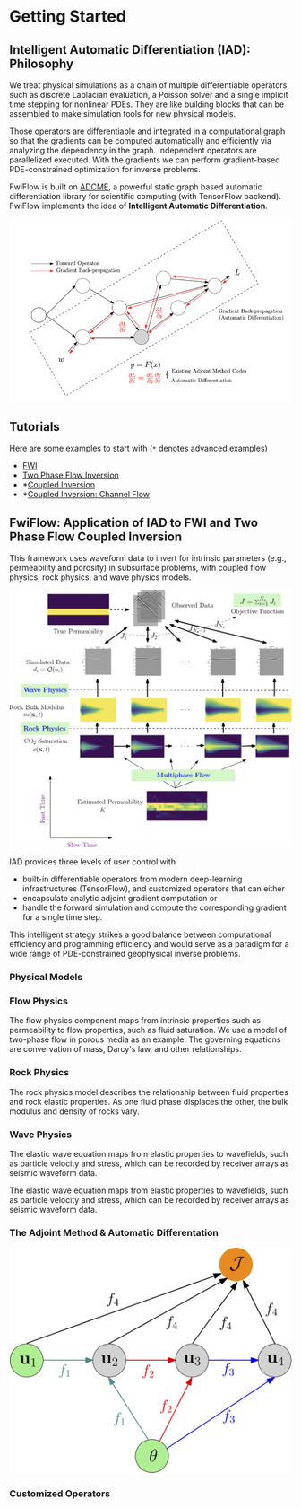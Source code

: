 # Getting Started

## Intelligent Automatic Differentiation (IAD): Philosophy

We treat physical simulations as a chain of multiple differentiable operators, such as discrete Laplacian evaluation, a Poisson solver and a single implicit time stepping for nonlinear PDEs. They are like building blocks that can be assembled to make simulation tools for new physical models. 

Those operators are differentiable and integrated in a computational graph so that the gradients can be computed automatically and efficiently via analyzing the dependency in the graph. Independent operators are parallelized executed. With the gradients we can perform gradient-based PDE-constrained optimization for inverse problems. 

FwiFlow is built on [ADCME](https://github.com/kailaix/ADCME.jl), a powerful static graph based automatic differentiation library for scientific computing (with TensorFlow backend). FwiFlow implements the idea of **Intelligent Automatic Differentiation**. 

![](docs/src/assets/op.png)

## Tutorials

Here are some examples to start with (`*` denotes advanced examples)

- [FWI](https://lidongzh.github.io/FwiFlow.jl/dev/tutorials/fwi/)
- [Two Phase Flow Inversion](https://lidongzh.github.io/FwiFlow.jl/dev/tutorials/flow/)
- *[Coupled Inversion](https://github.com/lidongzh/FwiFlow.jl/tree/master/docs/codes/src_fwi_coupled)
- *[Coupled Inversion: Channel Flow](https://github.com/lidongzh/FwiFlow.jl/tree/master/docs/codes/src_fwi_channel)


## FwiFlow: Application of IAD to FWI and Two Phase Flow Coupled Inversion

This framework uses waveform data to invert for intrinsic parameters (e.g., permeability and porosity) in subsurface problems, with coupled flow physics, rock physics, and wave physics models.

![](assets/diagram.png)

IAD provides three levels of user control with 

- built-in differentiable operators from modern deep-learning infrastructures (TensorFlow), and customized operators that can either 
- encapsulate analytic adjoint gradient computation or 
- handle the forward simulation and compute the corresponding gradient for a single time step. 

This intelligent strategy strikes a good balance between computational efficiency and programming efficiency and would serve as a paradigm for a wide range of PDE-constrained geophysical inverse problems.

### Physical Models

### Flow Physics
The flow physics component maps from intrinsic properties such as permeability to flow properties, such as fluid saturation. We use a model of two-phase flow in porous media as an example. The governing equations are convervation of mass, Darcy's law, and other relationships.

### Rock Physics
The rock physics model describes the relationship between fluid properties and rock elastic properties. As one fluid phase displaces the other, the bulk modulus and density of rocks vary. 

### Wave Physics
The elastic wave equation maps from elastic properties to wavefields, such as particle velocity and stress, which can be recorded by receiver arrays as seismic waveform data.

The elastic wave equation maps from elastic properties to wavefields, such as particle velocity and stress, which can be recorded by receiver arrays as seismic waveform data.


###	The Adjoint Method & Automatic Differentation

![](./assets/flow_comp_graph.png)


### Customized Operators

